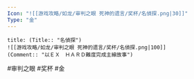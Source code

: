 ```yaml
---
Icon: "![[游戏攻略/如龙/审判之眼 死神的遗言/奖杯/名偵探.png|30]]"
Type: "金"
---
```

```ad-common-gold-trophy
title: (Title:: "名偵探")
![[游戏攻略/如龙/审判之眼 死神的遗言/奖杯/名偵探.png|100]]
(Comment:: "以ＥＸ　ＨＡＲＤ難度完成主線故事")
```

#审判之眼 #奖杯 #金
